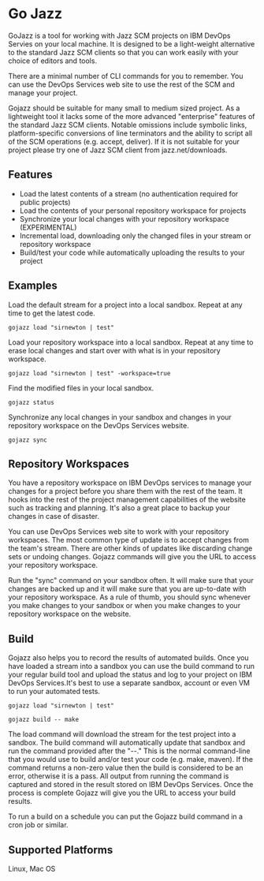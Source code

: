 # Go Jazz

GoJazz is a tool for working with Jazz SCM projects on IBM DevOps Servies on your local machine.
It is designed to be a light-weight alternative to the standard Jazz SCM clients
so that you can work easily with your choice of editors and tools.

There are a minimal number of CLI commands for you to remember.
You can use the DevOps Services web site to use the rest of the SCM and manage your project.

Gojazz should be suitable for many small to medium sized project. As a lightweight tool it lacks some of the more advanced "enterprise" features
of the standard Jazz SCM clients. Notable omissions include symbolic links,
platform-specific conversions of line terminators and the ability to script all of the SCM operations (e.g. accept, deliver). If it is not suitable for your
project please try one of Jazz SCM client from jazz.net/downloads.

## Features

+  Load the latest contents of a stream (no authentication required for public projects)
+  Load the contents of your personal repository workspace for projects
+  Synchronize your local changes with your repository workspace (EXPERIMENTAL)
+  Incremental load, downloading only the changed files in your stream or repository workspace
+  Build/test your code while automatically uploading the results to your project

## Examples

Load the default stream for a project into a local sandbox. Repeat at any time to get the latest code.

`gojazz load "sirnewton | test"`

Load your repository workspace into a local sandbox. Repeat at any time to erase local changes and start over with what is in your repository workspace.

`gojazz load "sirnewton | test" -workspace=true`

Find the modified files in your local sandbox.

`gojazz status`

Synchronize any local changes in your sandbox and changes in your repository workspace on the DevOps Services website.

`gojazz sync`

## Repository Workspaces

You have a repository workspace on IBM DevOps services to manage your
changes for a project before you share them with the rest of the team.
It hooks into the rest of the project management capabilities of the website
such as tracking and planning.
It's also a great place to backup your changes in case of disaster.

You can use DevOps Services web site to work with your repository workspaces.
The most common type of update is to accept changes from the team's stream.
There are other kinds of updates like discarding change sets or undoing changes.
Gojazz commands will give you the URL to access your repository workspace.

Run the "sync" command on your sandbox often. It will make sure that your
changes are backed up and it will make sure that you are up-to-date with
your repository workspace. As a rule of thumb, you should sync whenever you make changes to your sandbox or when you make changes to your repository workspace on the website.

## Build

Gojazz also helps you to record the results of automated builds. Once you have loaded a stream into a sandbox you can use the build command to run your regular build tool and upload the status and log to your project on IBM DevOps Services.It's best to use a separate sandbox, account or even VM to run your automated tests.

`gojazz load "sirnewton | test"`

`gojazz build -- make`

The load command will download the stream for the test project into a sandbox. The build command will automatically update that sandbox and run the command provided after the "--." This is the normal command-line that you would use to build and/or test your code (e.g. make, maven). If the command returns a non-zero value then the build is considered to be an error, otherwise it is a pass. All output from running the command is captured and stored in the result stored on IBM DevOps Services. Once the process is complete Gojazz will give you the URL to access your build results.

To run a build on a schedule you can put the Gojazz build command in a cron job or similar.

## Supported Platforms

Linux, Mac OS

